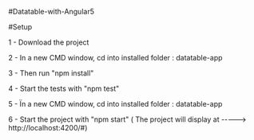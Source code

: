 #Datatable-with-Angular5

#Setup

1 - Download the project

2 - In a new CMD window, cd into installed folder : datatable-app

3 - Then run "npm install"

4 - Start the tests with "npm test"

5 - Ïn a new CMD window, cd into installed folder : datatable-app

6 - Start the project with "npm start"
( The project will display at   ----->   http://localhost:4200/#)

